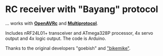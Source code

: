# RC receiver with "Bayang" protocol
... works with [**OpenAVRc**](https://github.com/Ingwie/OpenAVRc_Dev) and [**Multiprotocol**](https://github.com/pascallanger/DIY-Multiprotocol-TX-Module).

Includes nRF24L01+ transceiver and ATmega328P processor, 4x servo output and 4x logic output.
The code is Arduino.

Thanks to the original developers "goebish" and ["bikemike"](https://github.com/bikemike/nrf24_multipro/tree/rx_mode).
